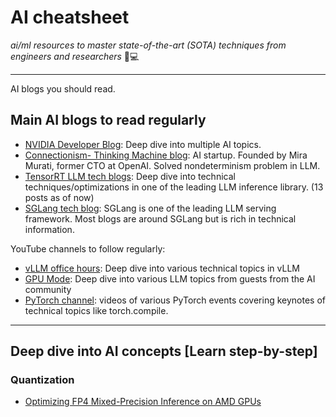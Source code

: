 # AI cheatsheet
*ai/ml resources to master state-of-the-art (SOTA) techniques from engineers and researchers* 🧠💻

---

AI blogs you should read.


## Main AI blogs to read regularly

* [NVIDIA Developer Blog](https://developer.nvidia.com/blog/): Deep dive into multiple AI topics.
* [Connectionism- Thinking Machine blog](https://thinkingmachines.ai/blog/): AI startup. Founded by Mira Murati, former CTO at OpenAI. Solved nondeterminism problem in LLM.
* [TensorRT LLM tech blogs](https://github.com/NVIDIA/TensorRT-LLM/tree/main/docs/source/blogs/tech_blog): Deep dive into technical techniques/optimizations in one of the leading LLM inference library. (13 posts as of now)
* [SGLang tech blog](https://lmsys.org/blog/): SGLang is one of the leading LLM serving framework. Most blogs are around SGLang but is rich in technical information.

YouTube channels to follow regularly:

* [vLLM office hours](https://www.youtube.com/watch?v=uWQ489ONvng&list=PLbMP1JcGBmSHxp4-lubU5WYmJ9YgAQcf3): Deep dive into various technical topics in vLLM
* [GPU Mode](https://www.youtube.com/@GPUMODE/videos): Deep dive into various LLM topics from guests from the AI community
* [PyTorch channel](https://www.youtube.com/@PyTorch/videos): videos of various PyTorch events covering keynotes of technical topics like torch.compile.

---

## Deep dive into AI concepts [Learn step-by-step]

### Quantization

* [Optimizing FP4 Mixed-Precision Inference on AMD GPUs](https://lmsys.org/blog/2025-09-21-petit-amdgpu/)

